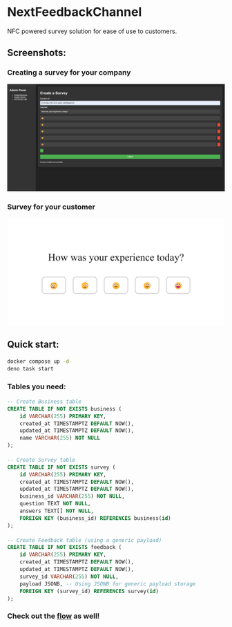 # NextFeedbackChannel

NFC powered survey solution for ease of use to customers.

## Screenshots:
### Creating a survey for your company
![Creating a survey for your company](./img/2.png)


### Survey for your customer
![Survey for your customer](./img/4.png)

## Quick start:
```sh
docker compose up -d
deno task start
```

### Tables you need:

```sql
-- Create Business table
CREATE TABLE IF NOT EXISTS business (
    id VARCHAR(255) PRIMARY KEY,
    created_at TIMESTAMPTZ DEFAULT NOW(),
    updated_at TIMESTAMPTZ DEFAULT NOW(),
    name VARCHAR(255) NOT NULL
);

-- Create Survey table
CREATE TABLE IF NOT EXISTS survey (
    id VARCHAR(255) PRIMARY KEY,
    created_at TIMESTAMPTZ DEFAULT NOW(),
    updated_at TIMESTAMPTZ DEFAULT NOW(),
    business_id VARCHAR(255) NOT NULL,
    question TEXT NOT NULL,
    answers TEXT[] NOT NULL,
    FOREIGN KEY (business_id) REFERENCES business(id)
);

-- Create Feedback table (using a generic payload)
CREATE TABLE IF NOT EXISTS feedback (
    id VARCHAR(255) PRIMARY KEY,
    created_at TIMESTAMPTZ DEFAULT NOW(),
    updated_at TIMESTAMPTZ DEFAULT NOW(),
    survey_id VARCHAR(255) NOT NULL,
    payload JSONB, -- Using JSONB for generic payload storage
    FOREIGN KEY (survey_id) REFERENCES survey(id)
);
```

### Check out the [flow](flow.md) as well!
